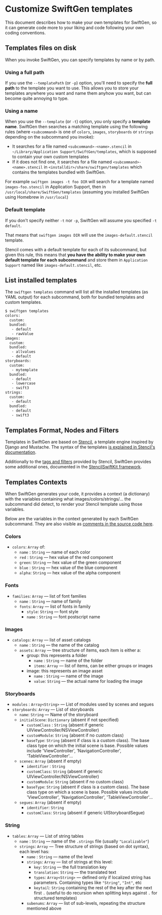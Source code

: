 # Customize SwiftGen templates

This document describes how to make your own templates for SwiftGen, so it can generate code more to your liking and code following your own coding conventions.

## Templates files on disk

When you invoke SwiftGen, you can specify templates by name or by path.

### Using a full path

If you use the `--templatePath` (or `-p`) option, you'll need to specify the **full path** to the template you want to use. This allows you to store your templates anywhere you want and name them anyhow you want, but can become quite annoying to type.

### Using a name

When you use the `--template` (or `-t`) option, you only specify a **template name**. SwiftGen then searches a matching template using the following rules (where `<subcommand>` is one of `colors`, `images`, `storyboards` or `strings` depending on the subcommand you invoke):

* It searches for a file named `<subcommand>-<name>.stencil` in `~/Library/Application Support/SwiftGen/templates`, which is supposed to contain your own custom templates
* If it does not find one, it searches for a file named `<subcommand>-<name>.stencil` in `<installdir>/share/swiftgen/templates` which contains the templates bundled with SwiftGen.

For example `swiftgen images -t foo DIR` will search for a template named `images-foo.stencil` in Application Support, then in `/usr/local/share/SwiftGen/templates` (assuming you installed SwiftGen using Homebrew in `/usr/local`)

### Default template

If you don't specify neither `-t` nor `-p`, SwiftGen will assume you specified `-t default`.

That means that `swiftgen images DIR` will use the `images-default.stencil` template. 

Stencil comes with a default template for each of its subcommand, but given this rule, this means that **you have the ability to make your own default template for each subcommand** and store them in `Application Support` named like `images-default.stencil`, etc.

## List installed templates

The `swiftgen templates` command will list all the installed templates (as YAML output) for each subcommand, both for bundled templates and custom templates.

```bash
$ swiftgen templates
colors:
  custom:
  bundled:
   - default
   - rawValue
images:
  custom:
  bundled:
   - allvalues
   - default
storyboards:
  custom:
   - mytemplate
  bundled:
   - default
   - lowercase
   - swift3
strings:
  custom:
   - default
  bundled:
   - default
   - swift3
```

## Templates Format, Nodes and Filters

Templates in SwiftGen are based on [Stencil](https://stencil.fuller.li/), a template engine inspired by Django and Mustache. The syntax of the templates [is explained in Stencil's documentation](https://stencil.fuller.li/en/latest/templates.html).

Additionally to the [tags and filters](https://stencil.fuller.li/en/latest/builtins.html) provided by Stencil, SwiftGen provides some additional ones, documented in the [StencilSwiftKit framework](https://github.com/SwiftGen/StencilSwiftKit).

## Templates Contexts

When SwiftGen generates your code, it provides a context (a dictionary) with the variables containing what images/colors/strings/… the subcommand did detect, to render your Stencil template using those variables.

Below are the variables in the context generated by each SwiftGen subcommand. They are also visible as [comments in the source code here](https://github.com/SwiftGen/SwiftGenKit/tree/master/Sources/Stencil).

### Colors

 - `colors`: `Array` of:
    - `name` : `String` — name of each color
    - `red`  : `String` — hex value of the red component
    - `green`: `String` — hex value of the green component
    - `blue` : `String` — hex value of the blue component
    - `alpha`: `String` — hex value of the alpha component

### Fonts

 - `families`: `Array` — list of font families
   - `name` : `String` — name of family
   - `fonts`: `Array` — list of fonts in family
     - `style`: `String` — font style
     - `name` : `String` — font postscript name

### Images

 - `catalogs`: `Array` — list of asset catalogs
   - `name`  : `String` — the name of the catalog
   - `assets`: `Array` — tree structure of items, each item is either a:
     - group: this represents a folder
		- `name` : `String` — name of the folder
        - `items`: `Array` — list of items, can be either groups or images
     - image: this represents an image asset
        - `name` : `String` — name of the image
        - `value`: `String` — the actual name for loading the image

### Storyboards

 - `modules`    : `Array<String>` — List of modules used by scenes and segues
 - `storyboards`: `Array` — List of storyboards
    - `name`: `String` — Name of the storyboard
    - `initialScene`: `Dictionary` (absent if not specified)
       - `customClass` : `String` (absent if generic UIViewController/NSViewController)
       - `customModule`: `String` (absent if no custom class)
       - `baseType`: `String` (absent if class is a custom class).
          The base class type on which the initial scene is base.
          Possible values include 'ViewController', 'NavigationController', 'TableViewController'…
    - `scenes`: `Array` (absent if empty)
       - `identifier` : `String`
       - `customClass`: `String` (absent if generic UIViewController/NSViewController)
       - `customModule`: `String` (absent if no custom class)
       - `baseType`: `String` (absent if class is a custom class).
          The base class type on which a scene is base.
          Possible values include 'ViewController', 'NavigationController', 'TableViewController'…
    - `segues`: `Array` (absent if empty)
       - `identifier`: `String`
       - `customClass`: `String` (absent if generic UIStoryboardSegue)
 
### String

 - `tables`: `Array` — List of string tables
   - `name`   : `String` — name of the `.strings` file (usually `"Localizable"`)
   - `strings`: `Array` — Tree structure of strings (based on dot syntax), each level has:
     - `name`   : `String` — name of the level
     - `strings`: `Array` — list of strings at this level:
       - `key`: `String` — the full translation key
       - `translation`: `String` — the translated text
       - `types`: `Array<String>` — defined only if localized string has parameters.
          Containing types like `"String"`, `"Int"`, etc
       - `keytail`: `String` containing the rest of the key after the next first `.`
         (useful to do recursion when splitting keys against `.` for structured templates)
     - `subenums`: `Array` — list of sub-levels, repeating the structure mentioned above
